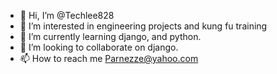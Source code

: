 - 👋 Hi, I’m @Techlee828
- 👀 I’m interested in engineering projects and kung fu training
- 🌱 I’m currently learning django, and python.
- 💞️ I’m looking to collaborate on django.
- 📫 How to reach me Parnezze@yahoo.com

<!---
Techlee828/Techlee828 is a ✨ special ✨ repository because its `README.md` (this file) appears on your GitHub profile.
You can click the Preview link to take a look at your changes.
--->
